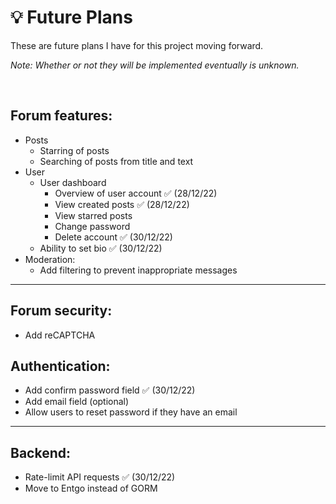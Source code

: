 # 💡 Future Plans

These are future plans I have for this project moving forward.

_Note: Whether or not they will be implemented eventually is unknown._

<br>

## Forum features:

- Posts
  - Starring of posts
  - Searching of posts from title and text
- User
  - User dashboard
    - Overview of user account ✅ (28/12/22)
    - View created posts ✅ (28/12/22)
    - View starred posts
    - Change password
    - Delete account ✅ (30/12/22)
  - Ability to set bio ✅ (30/12/22)
- Moderation:
  - Add filtering to prevent inappropriate messages

---

## Forum security:

- Add reCAPTCHA

## Authentication:

- Add confirm password field ✅ (30/12/22)
- Add email field (optional)
- Allow users to reset password if they have an email

---

## Backend:

- Rate-limit API requests ✅ (30/12/22)
- Move to Entgo instead of GORM
